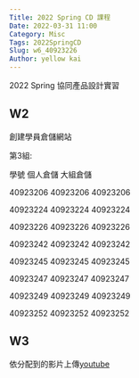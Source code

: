 ```yaml
---
Title: 2022 Spring CD 課程
Date: 2022-03-31 11:00
Category: Misc
Tags: 2022SpringCD
Slug: w6_40923226
Author: yellow kai
---
```


2022 Spring 協同產品設計實習

<!-- PELICAN_END_SUMMARY -->

W2
----
創建學員倉儲網站

第3組:

學號	個人倉儲	大組倉儲

40923206    40923206    40923206

40923224    40923224    40923224

40923226    40923226    40923226

40923242    40923242    40923242

40923245    40923245    40923245

40923247    40923247    40923247

40923249    40923249    40923249

40923252    40923252    40923252

W3
----
依分配到的影片上傳[youtube]

[youtube]:https://www.youtube.com/watch?v=nNEN0I_CO2w